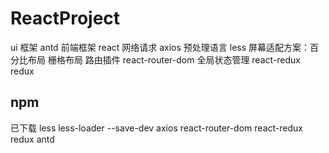 ﻿# ReactProject

ui 框架 antd
前端框架 react
网络请求 axios
预处理语言 less
屏幕适配方案：百分比布局 栅格布局
路由插件 react-router-dom
全局状态管理 react-redux redux

## npm

已下载
less less-loader --save-dev
axios
react-router-dom
react-redux
redux
antd
